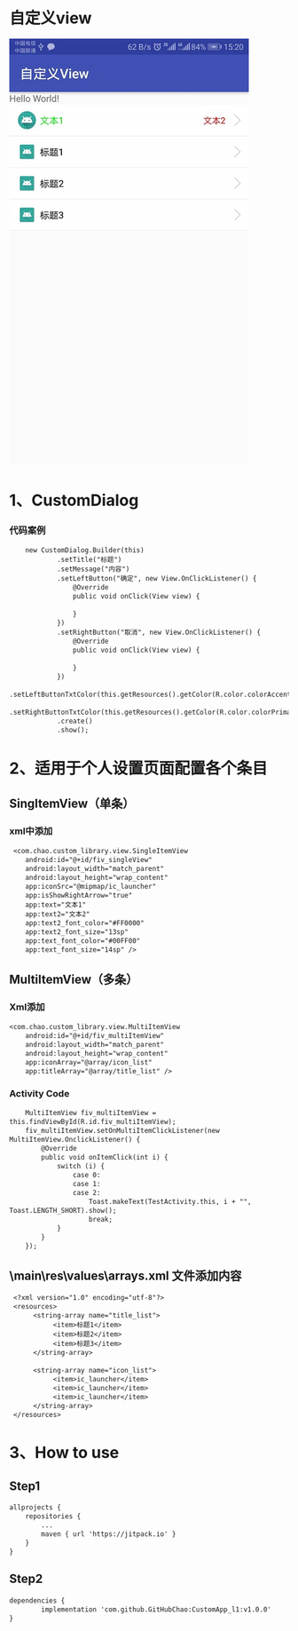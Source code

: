 # 自定义view
![Image text](https://github.com/GitHubChao/CustomApp_l1/blob/master/imgs/%E7%A4%BA%E4%BE%8B%E5%9B%BE.jpg)

# 1、CustomDialog

### 代码案例
        new CustomDialog.Builder(this)
                .setTitle("标题")
                .setMessage("内容")
                .setLeftButton("确定", new View.OnClickListener() {
                    @Override
                    public void onClick(View view) {

                    }
                })
                .setRightButton("取消", new View.OnClickListener() {
                    @Override
                    public void onClick(View view) {

                    }
                })
                .setLeftButtonTxtColor(this.getResources().getColor(R.color.colorAccent))
                .setRightButtonTxtColor(this.getResources().getColor(R.color.colorPrimary))
                .create()
                .show();
              
 # 2、适用于个人设置页面配置各个条目   
 
 ## SingItemView（单条）
 ### xml中添加
 
     <com.chao.custom_library.view.SingleItemView
        android:id="@+id/fiv_singleView"
        android:layout_width="match_parent"
        android:layout_height="wrap_content"
        app:iconSrc="@mipmap/ic_launcher"
        app:isShowRightArrow="true"
        app:text="文本1"
        app:text2="文本2"
        app:text2_font_color="#FF0000"
        app:text2_font_size="13sp"
        app:text_font_color="#00FF00"
        app:text_font_size="14sp" />
        
 ## MultiItemView（多条）
 ### Xml添加
 
    <com.chao.custom_library.view.MultiItemView
        android:id="@+id/fiv_multiItemView"
        android:layout_width="match_parent"
        android:layout_height="wrap_content"
        app:iconArray="@array/icon_list"
        app:titleArray="@array/title_list" />
        
### Activity Code
        MultiItemView fiv_multiItemView = this.findViewById(R.id.fiv_multiItemView);
        fiv_multiItemView.setOnMultiItemClickListener(new MultiItemView.OnclickListener() {
            @Override
            public void onItemClick(int i) {
                switch (i) {
                    case 0:
                    case 1:
                    case 2:
                        Toast.makeText(TestActivity.this, i + "", Toast.LENGTH_SHORT).show();
                        break;
                }
            }
        });
     
## \main\res\values\arrays.xml 文件添加内容

     <?xml version="1.0" encoding="utf-8"?>
     <resources>
          <string-array name="title_list">
               <item>标题1</item>
               <item>标题2</item>
               <item>标题3</item>
          </string-array>

          <string-array name="icon_list">
               <item>ic_launcher</item>
               <item>ic_launcher</item>
               <item>ic_launcher</item>
          </string-array>
     </resources>
 
 # 3、How to use
 ## Step1
 	allprojects {
		repositories {
			...
			maven { url 'https://jitpack.io' }
		}
	}
## Step2
	dependencies {
	        implementation 'com.github.GitHubChao:CustomApp_l1:v1.0.0'
	}
     
 
 
 
 
 
 
 
 
